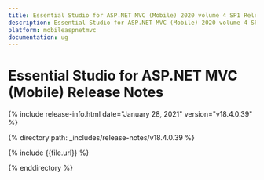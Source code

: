 ```yaml
---
title: Essential Studio for ASP.NET MVC (Mobile) 2020 volume 4 SP1 Release Notes  
description: Essential Studio for ASP.NET MVC (Mobile) 2020 volume 4 SP1 Release Notes  
platform: mobileaspnetmvc
documentation: ug
---
```


# Essential Studio for ASP.NET MVC (Mobile)  Release Notes  

{% include release-info.html date="January 28, 2021"  version="v18.4.0.39" %} 


{% directory path: _includes/release-notes/v18.4.0.39 %}

{% include {{file.url}} %}

{% enddirectory %}